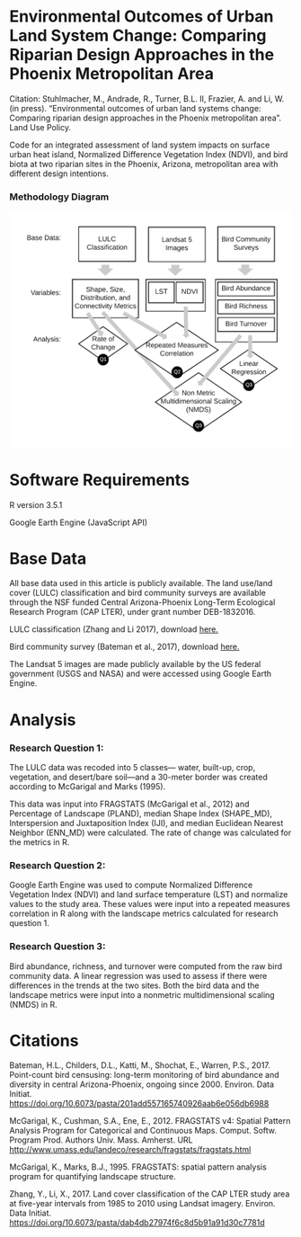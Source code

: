 # Environmental Outcomes of Urban Land System Change: Comparing Riparian Design Approaches in the Phoenix Metropolitan Area

Citation: Stuhlmacher, M., Andrade, R., Turner, B.L. II, Frazier, A. and Li, W. (in press). “Environmental outcomes of urban land systems change: Comparing riparian design approaches in the Phoenix metropolitan area”. Land Use Policy.

Code for an integrated assessment of land system impacts on surface urban heat island, Normalized Difference Vegetation Index (NDVI), and bird biota at two riparian sites in the Phoenix, Arizona, metropolitan area with different design intentions.



### Methodology Diagram
 ![alt text](images/RioSaladoManuscriptMethodsFlowchart_3Qs_reorder.png "Methodology Diagram")



# Software Requirements


R version 3.5.1 

Google Earth Engine (JavaScript API)


# Base Data


All base data used in this article is publicly available.
The land use/land cover (LULC) classification and bird community surveys are available through the NSF funded Central Arizona-Phoenix Long-Term Ecological Research Program (CAP LTER), under grant number DEB-1832016.


LULC classification (Zhang and Li 2017), download [here.](https://sustainability.asu.edu/caplter/data/view/knb-lter-cap.650.1/)


Bird community survey (Bateman et al., 2017),  download [here.](https://sustainability.asu.edu/caplter/data/view/knb-lter-cap.46.16/)


The Landsat 5 images are made publicly available by the US federal government (USGS and NASA) and were accessed using Google Earth Engine.



# Analysis


### Research Question 1:
The LULC data was recoded into 5 classes— water, built-up, crop, vegetation, and desert/bare soil—and a 30-meter border was created according to McGarigal and Marks (1995).  

This data was input into FRAGSTATS (McGarigal et al., 2012) and Percentage of Landscape (PLAND), median Shape Index (SHAPE_MD), Interspersion and Juxtaposition Index (IJI), and median Euclidean Nearest Neighbor (ENN_MD) were calculated. The rate of change was calculated for the metrics in R.



### Research Question 2:
Google Earth Engine was used to compute Normalized Difference Vegetation Index (NDVI) and land surface temperature (LST) and normalize values to the study area. These values were input into a repeated measures correlation in R along with the landscape metrics calculated for research question 1.



### Research Question 3:
Bird abundance, richness, and turnover were computed from the raw bird community data. A linear regression was used to assess if there were differences in the trends at the two sites. Both the bird data and the landscape metrics were input into a nonmetric multidimensional scaling (NMDS) in R.





# Citations

Bateman, H.L., Childers, D.L., Katti, M., Shochat, E., Warren, P.S., 2017. Point-count bird censusing: long-term monitoring of bird abundance and diversity in central Arizona-Phoenix, ongoing since 2000. Environ. Data Initiat. https://doi.org/10.6073/pasta/201add557165740926aab6e056db6988

McGarigal, K., Cushman, S.A., Ene, E., 2012. FRAGSTATS v4: Spatial Pattern Analysis Program for Categorical and Continuous Maps. Comput. Softw. Program Prod. Authors Univ. Mass. Amherst. URL http://www.umass.edu/landeco/research/fragstats/fragstats.html

McGarigal, K., Marks, B.J., 1995. FRAGSTATS: spatial pattern analysis program for quantifying landscape structure.

Zhang, Y., Li, X., 2017. Land cover classification of the CAP LTER study area at five-year intervals from 1985 to 2010 using Landsat imagery. Environ. Data Initiat. https://doi.org/10.6073/pasta/dab4db27974f6c8d5b91a91d30c7781d

